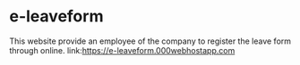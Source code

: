 # e-leaveform
This  website provide an  employee of the company to register the leave form  through online. 
link:https://e-leaveform.000webhostapp.com	

